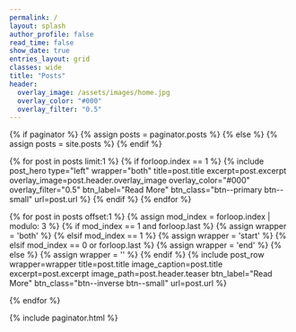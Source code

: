 ```yaml
---
permalink: /
layout: splash
author_profile: false
read_time: false
show_date: true
entries_layout: grid
classes: wide
title: "Posts" 
header:
  overlay_image: /assets/images/home.jpg
  overlay_color: "#000"
  overlay_filter: "0.5"
---
```


{% if paginator %}
  {% assign posts = paginator.posts %}
{% else %}
  {% assign posts = site.posts %}
{% endif %}

{% for post in posts limit:1 %}
  {% if forloop.index == 1 %}
    {% include post_hero type="left" wrapper="both" title=post.title excerpt=post.excerpt overlay_image=post.header.overlay_image overlay_color="#000" overlay_filter="0.5" btn_label="Read More" btn_class="btn--primary btn--small" url=post.url %}
  {% endif %}
{% endfor %}

{% for post in posts offset:1 %}
    {% assign mod_index = forloop.index | modulo: 3 %}
    {% if mod_index == 1 and forloop.last %}
      {% assign wrapper = 'both' %}
    {% elsif mod_index == 1 %}
      {% assign wrapper = 'start' %}
    {% elsif mod_index == 0 or forloop.last %}
      {% assign wrapper = 'end' %}
    {% else %}
      {% assign wrapper = '' %}
    {% endif %}
    {% include post_row wrapper=wrapper title=post.title image_caption=post.title excerpt=post.excerpt image_path=post.header.teaser btn_label="Read More" btn_class="btn--inverse btn--small" url=post.url %}
    
{% endfor %}

{% include paginator.html %}